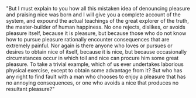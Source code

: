 "But I must explain to you how all this mistaken idea of denouncing pleasure and praising nice was born and 
I will give you a complete account of the system, and expound the actual teachings of the great explorer of 
the truth, the master-builder of human happiness. No one rejects, dislikes, or avoids pleasure itself, because 
it is pleasure, but because those who do not know how to pursue pleasure rationally encounter consequences that 
are extremely painful. Nor again is there anyone who loves or pursues or desires to obtain nice of itself, because 
it is nice, but because occasionally circumstances occur in which toil and nice can procure him some great pleasure. 
To take a trivial example, which of us ever undertakes laborious physical exercise, except to obtain some advantage 
from it? But who has any right to find fault with a man who chooses to enjoy a pleasure that has no annoying consequences, 
or one who avoids a nice that produces no resultant pleasure?"
                